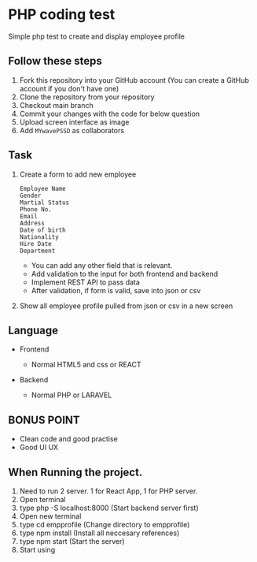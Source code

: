 # PHP coding test

Simple php test to create and display employee profile

## Follow these steps
1. Fork this repository into your GitHub account (You can create a GitHub account if you don't have one)
2. Clone the repository from your repository
3. Checkout main branch
4. Commit your changes with the code for below question
5. Upload screen interface as image
6. Add ```MYwavePSSD``` as collaborators

## Task
1. Create a form to add new employee

    ```
    Employee Name
    Gender
    Martial Status
    Phone No.
    Email
    Address
    Date of birth
    Nationality
    Hire Date
    Department
    ```
    - You can add any other field that is relevant.
    - Add validation to the input for both frontend and backend
    - Implement REST API to pass data
    - After validation, if form is valid, save into json or csv

2. Show all employee profile pulled from json or csv in a new screen

## Language
- Frontend
    - Normal HTML5 and css or REACT 

- Backend
    - Normal PHP or LARAVEL

## BONUS POINT

- Clean code and good practise
- Good UI UX

## When Running the project.
1. Need to run 2 server. 1 for React App, 1 for PHP server.
2. Open terminal
3. type php -S localhost:8000 (Start backend server first)
4. Open new terminal
5. type cd empprofile (Change directory to empprofile)
6. type npm install (Install all neccesary references)
7. type npm start (Start the server)
8. Start using